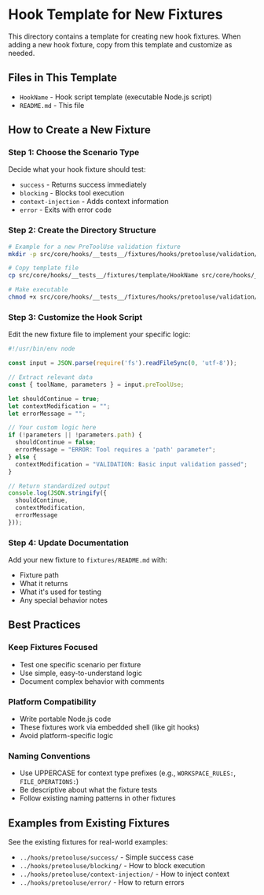 # Hook Template for New Fixtures

This directory contains a template for creating new hook fixtures. When adding a new hook fixture, copy from this template and customize as needed.

## Files in This Template

- `HookName` - Hook script template (executable Node.js script)
- `README.md` - This file

## How to Create a New Fixture

### Step 1: Choose the Scenario Type

Decide what your hook fixture should test:
- `success` - Returns success immediately
- `blocking` - Blocks tool execution
- `context-injection` - Adds context information
- `error` - Exits with error code

### Step 2: Create the Directory Structure

```bash
# Example for a new PreToolUse validation fixture
mkdir -p src/core/hooks/__tests__/fixtures/hooks/pretooluse/validation/

# Copy template file
cp src/core/hooks/__tests__/fixtures/template/HookName src/core/hooks/__tests__/fixtures/hooks/pretooluse/validation/PreToolUse

# Make executable
chmod +x src/core/hooks/__tests__/fixtures/hooks/pretooluse/validation/PreToolUse
```

### Step 3: Customize the Hook Script

Edit the new fixture file to implement your specific logic:

```javascript
#!/usr/bin/env node

const input = JSON.parse(require('fs').readFileSync(0, 'utf-8'));

// Extract relevant data
const { toolName, parameters } = input.preToolUse;

let shouldContinue = true;
let contextModification = "";
let errorMessage = "";

// Your custom logic here
if (!parameters || !parameters.path) {
  shouldContinue = false;
  errorMessage = "ERROR: Tool requires a 'path' parameter";
} else {
  contextModification = "VALIDATION: Basic input validation passed";
}

// Return standardized output
console.log(JSON.stringify({
  shouldContinue,
  contextModification,
  errorMessage
}));
```

### Step 4: Update Documentation

Add your new fixture to `fixtures/README.md` with:
- Fixture path
- What it returns
- What it's used for testing
- Any special behavior notes

## Best Practices

### Keep Fixtures Focused
- Test one specific scenario per fixture
- Use simple, easy-to-understand logic
- Document complex behavior with comments

### Platform Compatibility
- Write portable Node.js code
- These fixtures work via embedded shell (like git hooks)
- Avoid platform-specific logic

### Naming Conventions
- Use UPPERCASE for context type prefixes (e.g., `WORKSPACE_RULES:`, `FILE_OPERATIONS:`)
- Be descriptive about what the fixture tests
- Follow existing naming patterns in other fixtures

## Examples from Existing Fixtures

See the existing fixtures for real-world examples:
- `../hooks/pretooluse/success/` - Simple success case
- `../hooks/pretooluse/blocking/` - How to block execution
- `../hooks/pretooluse/context-injection/` - How to inject context
- `../hooks/pretooluse/error/` - How to return errors
